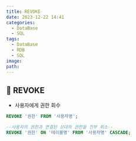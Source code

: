 ```yaml
---
title: REVOKE
date: 2023-12-22 14:41
categories:
  - DataBase
  - SQL
tags:
  - DataBase
  - RDB
  - SQL
image: 
path:
---
```


## 🌈 REVOKE
+ 사용자에게 권한 회수

```sql
REVOKE '권한' FROM '사용자명';

--사용자의 권한과 연결된 상대의 권한을 전부 취소--
REVOKE '권한' ON '테이블명' FROM '사용자명' CASCADE; 
```